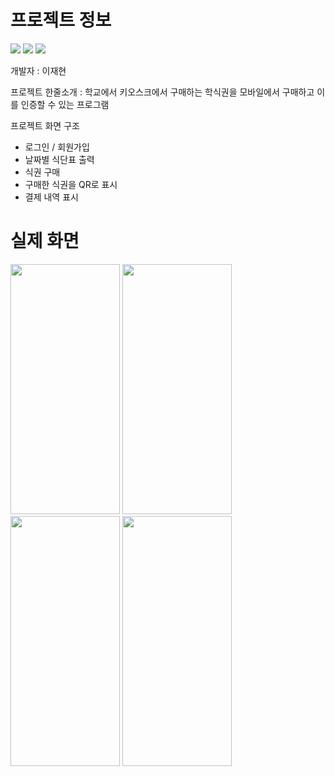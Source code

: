 # 프로젝트 정보

<a><img src="https://img.shields.io/badge/-Flutter-387ADF?style=flat-plastic&logo=Flutter&logoColor=white"/>
<img src="https://img.shields.io/badge/-Provider-FBA834?style=flat-plastic&logo=Provider&logoColor=white"/>
<img src="https://img.shields.io/badge/-Github-black?style=flat-plastic&logo=Github&logoColor=white"/></a>

개발자 : 이재현


프로젝트 한줄소개 : 학교에서 키오스크에서 구매하는 학식권을 모바일에서 구매하고 이를 인증할 수 있는 프로그램


프로젝트 화면 구조
- 로그인 / 회원가입
- 날짜별 식단표 출력
- 식권 구매
- 구매한 식권을 QR로 표시
- 결제 내역 표시


# 실제 화면
<img src="https://github.com/have-a-meal/front_have_a_meal/assets/77985708/d69dd2cb-92cd-4d55-bc48-393b0013cd05.png"  width="175" height="400"/>
<img src="https://github.com/have-a-meal/front_have_a_meal/assets/77985708/981a8977-434e-4b1d-9618-b5ae94efad2f.png"  width="175" height="400"/>
<img src="https://github.com/have-a-meal/front_have_a_meal/assets/77985708/f19e389f-3e6d-460d-b728-a58a996d068c.png"  width="175" height="400"/>
<img src="https://github.com/have-a-meal/front_have_a_meal/assets/77985708/172424c3-3035-42ab-bfe8-99c3dd39bccd.png"  width="175" height="400"/>

